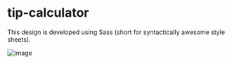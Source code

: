 # tip-calculator

This design is developed using Sass (short for syntactically awesome style sheets).


![image](https://user-images.githubusercontent.com/116076511/196655742-eeac53c1-2352-4443-bd49-2157ca11b920.png)
